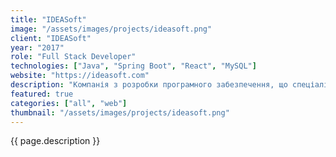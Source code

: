 ```yaml
---
title: "IDEASoft"
image: "/assets/images/projects/ideasoft.png"
client: "IDEASoft"
year: "2017"
role: "Full Stack Developer"
technologies: ["Java", "Spring Boot", "React", "MySQL"]
website: "https://ideasoft.com"
description: "Компанія з розробки програмного забезпечення, що спеціалізується на корпоративних рішеннях та бізнес-додатках."
featured: true
categories: ["all", "web"]
thumbnail: "/assets/images/projects/ideasoft.png"
---
```


{{ page.description }} 
